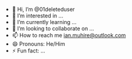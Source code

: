 - 👋 Hi, I’m @01deleteduser
- 👀 I’m interested in ...
- 🌱 I’m currently learning ...
- 💞️ I’m looking to collaborate on ...
- 📫 How to reach me ian.muhire@outlook.com
- 😄 Pronouns: He/Him
- ⚡ Fun fact: ...

<!---
01deleteduser/01deleteduser is a ✨ special ✨ repository because its `README.md` (this file) appears on your GitHub profile.
You can click the Preview link to take a look at your changes.
--->
